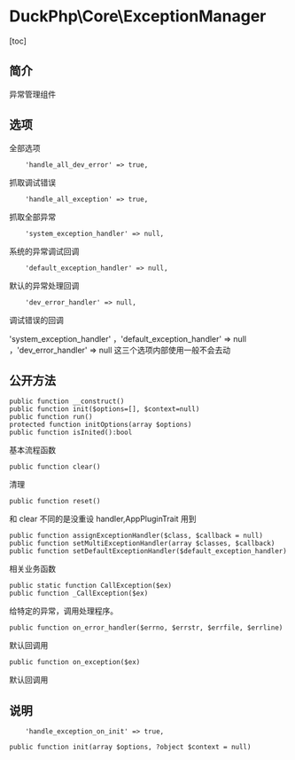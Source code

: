 # DuckPhp\Core\ExceptionManager
[toc]

## 简介
异常管理组件

## 选项
全部选项

        'handle_all_dev_error' => true,
抓取调试错误

        'handle_all_exception' => true,
抓取全部异常

        'system_exception_handler' => null,
系统的异常调试回调

        'default_exception_handler' => null,
默认的异常处理回调

        'dev_error_handler' => null,
调试错误的回调

'system_exception_handler' ，'default_exception_handler' => null ，'dev_error_handler' => null 这三个选项内部使用一般不会去动

## 公开方法

    public function __construct()
    public function init($options=[], $context=null)
    public function run()
    protected function initOptions(array $options)
    public function isInited():bool
基本流程函数

    public function clear()
清理

    public function reset()
和 clear 不同的是没重设 handler,AppPluginTrait 用到

    public function assignExceptionHandler($class, $callback = null)
    public function setMultiExceptionHandler(array $classes, $callback)
    public function setDefaultExceptionHandler($default_exception_handler)
相关业务函数

    public static function CallException($ex)
    public function _CallException($ex)
给特定的异常，调用处理程序。

    public function on_error_handler($errno, $errstr, $errfile, $errline)
默认回调用

    public function on_exception($ex)
默认回调用


## 说明

        'handle_exception_on_init' => true,

    public function init(array $options, ?object $context = null)

